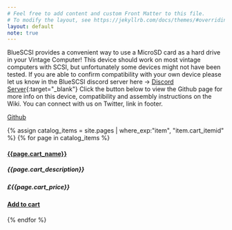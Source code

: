 ```yaml
---
# Feel free to add content and custom Front Matter to this file.
# To modify the layout, see https://jekyllrb.com/docs/themes/#overriding-theme-defaults
layout: default
note: true
---
```


BlueSCSI provides a convenient way to use a MicroSD card as a hard drive in your Vintage Computer! This device should work on most vintage computers with SCSI, but unfortunately some devices might not have been tested. If you are able to confirm compatibility with your own device please let us know in the BlueSCSI discord server here → [Discord Server](https://discord.gg/kx2Kybx2mk){:target="_blank"} Click the button below to view the Github page for more info on this device, compatibility and assembly instructions on the Wiki. You can connect with us on Twitter, link in footer.

<p class="lead text-center">
    <a href="https://github.com/erichelgeson/BlueSCSI" target="_blank" class="btn btn-lg btn-default">Github</a>
</p>
            
{% assign catalog_items = site.pages |  where_exp:"item", "item.cart_itemid" %}
{% for page in catalog_items %}

#### [{{page.cart_name}}]({{page.url}}) 

##### {{page.cart_description}} 

##### £{{page.cart_price}} 

#### [Add to cart](/cart#{{page.cart_itemid}}) 

{% endfor %}